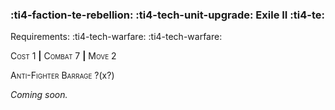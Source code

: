 ### :ti4-faction-te-rebellion: :ti4-tech-unit-upgrade: **Exile II** :ti4-te:

Requirements: :ti4-tech-warfare: :ti4-tech-warfare:

<span style="font-variant:small-caps;">Cost 1</span> __|__ <span style="font-variant:small-caps;">Combat 7</span> __|__ <span style="font-variant:small-caps;">Move 2</span>

<span style="font-variant:small-caps;">Anti-Fighter Barrage</span> ?(x?)

_Coming soon._